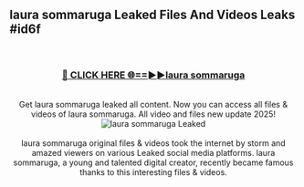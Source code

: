 ## laura sommaruga Leaked Files And Videos Leaks #id6f
<br>
<div align="center">
<h3><a href="https://watchclip.my.id/laura sommaruga" rel="nofollow">🔴 CLICK HERE 🌐==►►laura sommaruga</a></h3>
<br>
Get laura sommaruga leaked all content. Now you can access all files & videos of laura sommaruga. All video and files new update 2025!
<br>
<a href="https://watchclip.my.id/laura sommaruga" rel="nofollow" data-target="animated-image.originalLink"><img src="https://i.ibb.co.com/WyWwxjT/player-gif2.gif" alt="laura sommaruga Leaked" style="max-width: 100%; display: inline-block;" data-target="animated-image.originalImage"></a>
<br><br>
laura sommaruga original files & videos took the internet by storm and amazed viewers on various Leaked social media platforms. laura sommaruga, a young and talented digital creator, recently became famous thanks to this interesting files & videos.
</div>
<br>